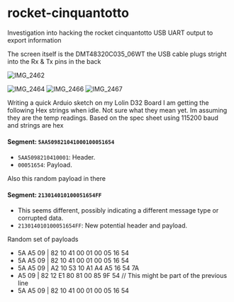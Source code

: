 # rocket-cinquantotto
Investigation into hacking the rocket cinquantotto USB UART output to export information

The screen itself is the DMT48320C035_06WT the USB cable plugs stright into the Rx & Tx pins in the back

![IMG_2462](https://github.com/user-attachments/assets/4b0e62d0-8b92-4025-9ef8-901fb6a586d9)

![IMG_2464](https://github.com/user-attachments/assets/c180d525-ae59-4cd2-8786-0df666e46d8f)
![IMG_2466](https://github.com/user-attachments/assets/0f89e855-ef04-4339-9743-c9e3b79692c4)
![IMG_2467](https://github.com/user-attachments/assets/20af023c-025d-4f8d-9439-e8c7636d03a0)

Writing a quick Arduio sketch on my Lolin D32 Board I am getting the following Hex strings when idle. Not sure what they mean yet. Im assuming they are the temp readings.
Based on the spec sheet using 115200 baud and strings are hex
#### Segment: `5AA509821041000100051654`
- `5AA5098210410001`: Header.
- `00051654`: Payload.

Also this random payload in there
#### Segment: `213014010100051654FF`
- This seems different, possibly indicating a different message type or corrupted data.
- `213014010100051654FF`: New potential header and payload.

Random set of payloads
- 5A A5 09 | 82 10 41 00 01 00 05 16 54 
- 5A A5 09 | 82 10 41 00 01 00 05 16 54 
- 5A A5 09 | A2 10 53 10 A1 A4 A5 16 54 7A 
- A5 09 | 82 12 E1 80 81 00 85 9F 54  // This might be part of the previous line
- 5A A5 09 | 82 10 41 00 01 00 05 16 54
